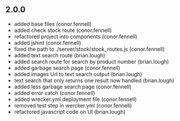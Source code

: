 ## 2.0.0
- added base files (conor.fennell)
- added check stock route (conor.fennell)
- refactored project into components (conor.fennell)
- added jshint (conor.fennell)
- fixed the path to ./server/stock/stock_routes.js (conor.fennell)
- added text search route (brian.lough)
- added search route for search by product number (brian.lough)
- added garbage search page (conor.fennell)
- added images Url to text search output (brian.lough)
- text search that only returns one result now handled (brian.lough)
- added less garbage search page (conor.fennell)
- added error catch (conor.fennell)
- added wrecker.yml deployment file (conor.fennell)
- removed test step in wercker.yml (conor.fennell)
- refactored javascript code on UI (brian.lough)

